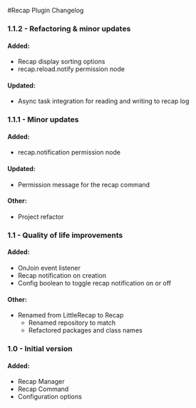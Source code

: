 #Recap Plugin Changelog

### 1.1.2 - Refactoring & minor updates
#### Added:
* Recap display sorting options
* recap.reload.notify permission node
#### Updated:
* Async task integration for reading and writing to recap log

### 1.1.1 - Minor updates
#### Added:
* recap.notification permission node
#### Updated:
* Permission message for the recap command
#### Other:
* Project refactor

### 1.1 - Quality of life improvements
#### Added:
* OnJoin event listener
* Recap notification on creation
* Config boolean to toggle recap notification on or off

#### Other:
* Renamed from LittleRecap to Recap
  * Renamed repository to match
  * Refactored packages and class names
  
### 1.0 - Initial version
#### Added:
* Recap Manager
* Recap Command
* Configuration options
